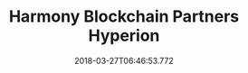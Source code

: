 ---
templateKey: partner-member
name: Hyperion
title: Harmony Blockchain Partners Hyperion
feature: Decentralized mapping
web: 'https://www.hyn.space/'
logo: /images/partners/Harmony-Blockchain-Partner-Hyperion.png
date: 2018-03-27T06:46:53.772
---